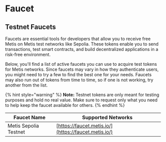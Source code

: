 # Faucet

## Testnet Faucets

Faucets are essential tools for developers that allow you to receive free Metis on Metis test networks like Sepolia. These tokens enable you to send transactions, test smart contracts, and build decentralized applications in a risk-free environment.

Below, you'll find a list of active faucets you can use to acquire test tokens for Metis networks. Since faucets may vary in how they authenticate users, you might need to try a few to find the best one for your needs. Faucets may also run out of tokens from time to time, so if one is not working, try another from the list.

{% hint style="warning" %}
**Note:** Testnet tokens are only meant for testing purposes and hold no real value. Make sure to request only what you need to help keep the faucet available for others.
{% endhint %}

| Faucet Name           | Supported Networks                                   |
| --------------------- | ---------------------------------------------------- |
| Metis Sepolia Testnet | [https://faucet.metis.io/](https://faucet.metis.io/) |
